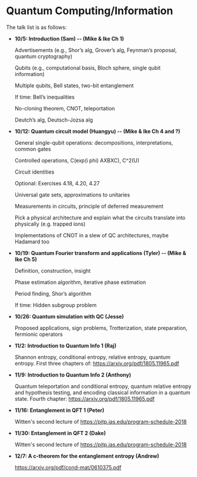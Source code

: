 # Quantum Computing/Information

The talk list is as follows:

* **10/5: Introduction (Sam) -- (Mike & Ike Ch 1)**

  Advertisements (e.g., Shor’s alg, Grover’s alg, Feynman’s proposal, quantum cryptography)
  
  Qubits (e.g., computational basis, Bloch sphere, single qubit information)
  
  Multiple qubits, Bell states, two-bit entanglement
  
  If time: Bell’s inequalities
  
  No-cloning theorem, CNOT, teleportation
  
  Deutch’s alg, Deutsch-Jozsa alg
  
* **10/12: Quantum circuit model (Huangyu) -- (Mike & Ike Ch 4 and ?)**
  
  General single-qubit operations: decompositions, interpretations, common gates
  
  Controlled operations, C(exp(i phi) AXBXC), C^2(U)
  
  Circuit identities
  
  Optional: Exercises 4.18, 4.20, 4.27
  
  Universal gate sets, approximations to unitaries
  
  Measurements in circuits, principle of deferred measurement
  
  Pick a physical architecture and explain what the circuits translate into physically (e.g. trapped ions)
  
  Implementations of CNOT in a slew of QC architectures, maybe Hadamard too

* **10/19: Quantum Fourier transform and applications (Tyler) -- (Mike & Ike Ch 5)**

  Definition, construction, insight
  
  Phase estimation algorithm, iterative phase estimation
  
  Period finding, Shor’s algorithm
  
  If time: Hidden subgroup problem

* **10/26: Quantum simulation with QC (Jesse)**

  Proposed applications, sign problems, Trotterization, state preparation, fermionic operators

* **11/2: Introduction to Quantum Info 1 (Raj)**

  Shannon entropy, conditional entropy, relative entropy, quantum entropy. First three chapters of: https://arxiv.org/pdf/1805.11965.pdf

* **11/9: Introduction to Quantum Info 2 (Anthony)**

  Quantum teleportation and conditional entropy, quantum relative entropy and hypothesis testing, and encoding classical information in a quantum state. Fourth chapter: https://arxiv.org/pdf/1805.11965.pdf 

* **11/16: Entanglement in QFT 1 (Peter)**

  Witten's second lecture of https://pitp.ias.edu/program-schedule-2018

* **11/30: Entanglement in QFT 2 (Dake)**
  
  Witten's second lecture of https://pitp.ias.edu/program-schedule-2018

* **12/7: A c-theorem for the entanglement entropy (Andrew)**

  https://arxiv.org/pdf/cond-mat/0610375.pdf
